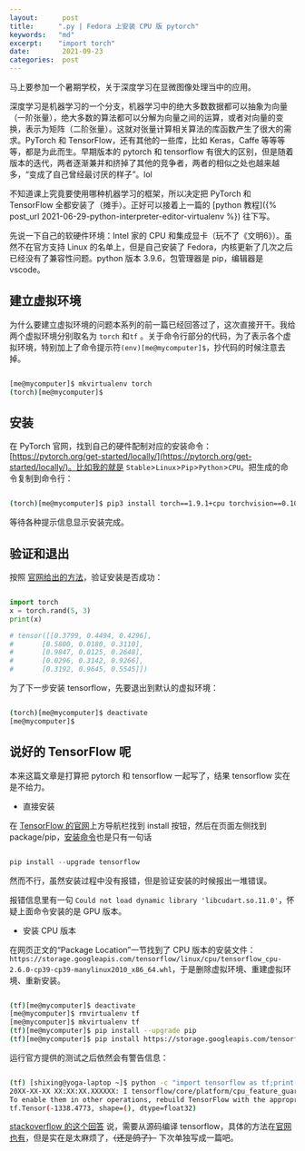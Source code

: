 ```yaml
---
layout:      post
title:      ".py | Fedora 上安装 CPU 版 pytorch"
keywords:   "md"
excerpt:    "import torch"
date:        2021-09-23
categories:  post
---
```


马上要参加一个暑期学校，关于深度学习在显微图像处理当中的应用。

深度学习是机器学习的一个分支，机器学习中的绝大多数数据都可以抽象为向量（一阶张量），绝大多数的算法都可以分解为向量之间的运算，或者对向量的变换，表示为矩阵（二阶张量）。这就对张量计算相关算法的库函数产生了很大的需求。PyTorch 和 TensorFlow，还有其他的一些库，比如 Keras，Caffe 等等等等，都是为此而生。早期版本的 pytorch 和 tensorflow 有很大的区别，但是随着版本的迭代，两者逐渐兼并和挤掉了其他的竞争者，两者的相似之处也越来越多，“变成了自己曾经最讨厌的样子”。lol

不知道课上究竟要使用哪种机器学习的框架，所以决定把 PyTorch 和 TensorFlow 全都安装了（摊手）。正好可以接着上一篇的 [python 教程]({% post_url 2021-06-29-python-interpreter-editor-virtualenv %}) 往下写。

先说一下自己的软硬件环境：Intel 家的 CPU 和集成显卡（玩不了《文明6》）。虽然不在官方支持 Linux 的名单上，但是自己安装了 Fedora，内核更新了几次之后已经没有了兼容性问题。python 版本 3.9.6，包管理器是 pip，编辑器是 vscode。

## 建立虚拟环境

为什么要建立虚拟环境的问题本系列的前一篇已经回答过了，这次直接开干。我给两个虚拟环境分别取名为 `torch` 和`tf` 。关于命令行部分的代码，为了表示各个虚拟环境，特别加上了命令提示符`(env)[me@mycomputer]$`，抄代码的时候注意去掉。

```bash

[me@mycomputer]$ mkvirtualenv torch
(torch)[me@mycomputer]$
```

## 安装

在 PyTorch 官网，找到自己的硬件配制对应的安装命令：[https://pytorch.org/get-started/locally/](https://pytorch.org/get-started/locally/)。比如我的就是 `Stable`>`Linux`>`Pip`>`Python`>`CPU`。把生成的命令复制到命令行：

```bash

(torch)[me@mycomputer]$ pip3 install torch==1.9.1+cpu torchvision==0.10.1+cpu torchaudio==0.9.1 -f https://download.pytorch.org/whl/torch_stable.html
```

等待各种提示信息显示安装完成。

## 验证和退出

按照 [官网给出的方法](https://pytorch.org/get-started/locally/#linux-verification)，验证安装是否成功：

```python

import torch
x = torch.rand(5, 3)
print(x)

# tensor([[0.3799, 0.4494, 0.4296],
#       [0.5800, 0.0180, 0.3110],
#       [0.9847, 0.0125, 0.2648],
#       [0.0296, 0.3142, 0.9266],
#       [0.3192, 0.9645, 0.5545]])
```

为了下一步安装 tensorflow，先要退出到默认的虚拟环境：

```bash

(torch)[me@mycomputer]$ deactivate
[me@mycomputer]$
```

## 说好的 TensorFlow 呢

本来这篇文章是打算把  pytorch 和 tensorflow 一起写了，结果 tensorflow 实在是不给力。

- 直接安装

在 [TensorFlow 的官网](https://www.tensorflow.org/install)上方导航栏找到 install 按钮，然后在页面左侧找到 package/pip，[安装命令](https://www.tensorflow.org/install/pip#3.-install-the-tensorflow-pip-package)也是只有一句话

```python

pip install --upgrade tensorflow
```

然而不行，虽然安装过程中没有报错，但是验证安装的时候报出一堆错误。

报错信息里有一句 `Could not load dynamic library 'libcudart.so.11.0'`，怀疑上面命令安装的是 GPU 版本。

- 安装 CPU 版本

在网页正文的“Package Location”一节找到了 CPU 版本的安装文件：`https://storage.googleapis.com/tensorflow/linux/cpu/tensorflow_cpu-2.6.0-cp39-cp39-manylinux2010_x86_64.whl`，于是删除虚拟环境、重建虚拟环境、重新安装。

```bash

(tf)[me@mycomputer]$ deactivate
[me@mycomputer]$ rmvirtualenv tf
[me@mycomputer]$ mkvirtualenv tf
(tf)[me@mycomputer]$ pip install --upgrade pip
(tf)[me@mycomputer]$ pip install https://storage.googleapis.com/tensorflow/linux/cpu/tensorflow_cpu-2.6.0-cp39-cp39-manylinux2010_x86_64.whl
```

运行官方提供的测试之后依然会有警告信息：

```bash

(tf) [shixing@yoga-laptop ~]$ python -c "import tensorflow as tf;print(tf.reduce_sum(tf.random.normal([1000, 1000])))"
20XX-XX-XX XX:XX:XX.XXXXXX: I tensorflow/core/platform/cpu_feature_guard.cc:142] This TensorFlow binary is optimized with oneAPI Deep Neural Network Library (oneDNN) to use the following CPU instructions in performance-critical operations:  AVX2 AVX512F FMA
To enable them in other operations, rebuild TensorFlow with the appropriate compiler flags.
tf.Tensor(-1338.4773, shape=(), dtype=float32)
```

[stackoverflow 的这个回答](https://stackoverflow.com/questions/47068709/your-cpu-supports-instructions-that-this-tensorflow-binary-was-not-compiled-to-u) 说，需要从源码编译 tensorflow，具体的方法在[官网也有](https://www.tensorflow.org/install/source#linux)，但是实在是太麻烦了，~~（还是鸽了）~~ 下次单独写成一篇吧。